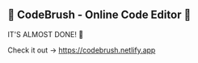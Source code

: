 ## 💎 CodeBrush - Online Code Editor 💎

IT'S ALMOST DONE! 🤗

Check it out -> https://codebrush.netlify.app
